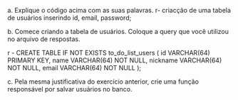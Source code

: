 a. Explique o código acima com as suas palavras.
    r- criacção de uma tabela de usuários inserindo id, email, password;

b. Comece criando a tabela de usuários. Coloque a query que você utilizou no arquivo de respostas.

r - CREATE TABLE IF NOT EXISTS to_do_list_users (
      id VARCHAR(64) PRIMARY KEY,
      name VARCHAR(64) NOT NULL,
      nickname VARCHAR(64) NOT NULL,
      email VARCHAR(64) NOT NULL
   );

c. Pela mesma justificativa do exercício anterior, crie uma função responsável por salvar usuários no banco.